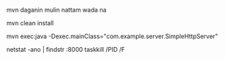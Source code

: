 mvn daganin mulin nattam wada na





mvn clean install

mvn exec:java -Dexec.mainClass="com.example.server.SimpleHttpServer"


netstat -ano | findstr :8000
taskkill /PID <PID> /F
